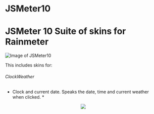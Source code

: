 # JSMeter10

# JSMeter 10 Suite of skins for Rainmeter

![Image of  JSMeter10](https://github.com/jsmorley/JSMeter10/blob/main/Welcome/JSMeter10.jpg)

This includes skins for:

###### ClockWeather
* Clock and current date. Speaks the date, time and current weather when clicked. *

<p align="center">
  <img src="https://github.com/jsmorley/JSMeter10/blob/main/Welcome/WelcomeImage.jpg" />
</p>



